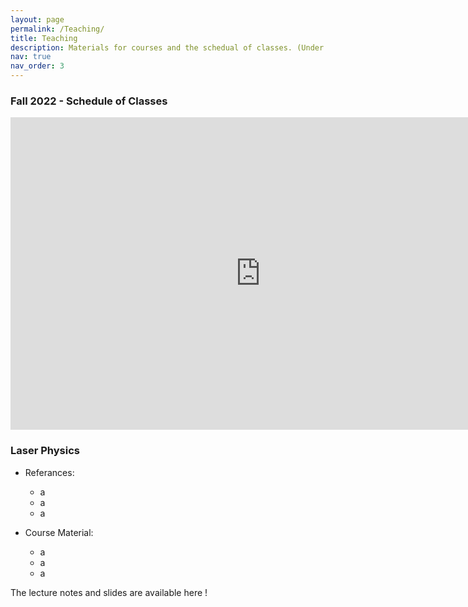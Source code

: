 ```yaml
---
layout: page
permalink: /Teaching/
title: Teaching
description: Materials for courses and the schedual of classes. (Under construction !)
nav: true
nav_order: 3
---
```



### Fall 2022 - Schedule of Classes

<iframe src="https://calendar.google.com/calendar/embed?height=500&wkst=1&bgcolor=%23ffffff&ctz=Asia%2FTehran&src=bWFoYWRkYWRAZ21haWwuY29t&src=MHBwdTBrMW1raTB1ZWxoM2tnYW1yajhrMThAZ3JvdXAuY2FsZW5kYXIuZ29vZ2xlLmNvbQ&color=%23D50000&color=%230B8043" style="border-width:0" width="800" height="500" frameborder="0" scrolling="no"></iframe>

### Laser Physics
- Referances: 
  - a
  - a
  - a

- Course Material:
  - a
  - a
  - a

The lecture notes and slides are available here !
